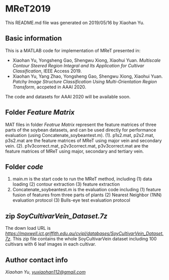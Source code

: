 # MReT2019
This README.md file was generated on 2019/05/16 by Xiaohan Yu.

## Basic information 
This is a MATLAB code for implementation of MReT presented in:
* Xiaohan Yu, Yongsheng Gao, Shengwu Xiong, Xiaohui Yuan. *Multiscale Contour Steered Region Integral and Its Application for Cultivar Classification*, IEEE Access 2019.
* Xiaohan Yu, Yang Zhao, Yongsheng Gao, Shengwu Xiong, Xiaohui Yuan. *Patchy Image Structure Classification Using Multi-Orientation Region Transform*, accpeted in AAAI 2020. 

The code and datasets for AAAI 2020 will be available soon.


## Folder *Feature Matrix*
MAT files in folder *Featrue Matrix* represent the feature matrices of three parts of the soybean datasets, and can be used directly for performance evaluation (using Concatenate_soybeantest.m).
(1). p1s2.mat, p2s2.mat, p3s2.mat are the feature matrices of MReT using major vein and secondary vein.
(2). p1v3correct.mat, p2v3correct.mat, p3v3correct.mat are the feature matrices of MReT using major, secondary and tertiary vein.

## Folder *code*
1. main.m is the start code to run the MReT method, including
(1) data loading
(2) contour extraction
(3) feature extraction
2. Concatenate_soybeantest.m is the evaluation code including
(1) feature fusion of features from three parts of plants
(2) Nearest Neighbor (1NN) evaluation protocol
(3) Bulls-eye test evaluation protocol

## zip *SoyCultivarVein_Dataset.7z*
The down load URL is *https://maxwell.ict.griffith.edu.au/cvipl/databases/SoyCultivarVein_Dataset.7z*.
This zip file contains the whole SoyCultivarVein dataset including 100 cultivars with 6 leaf images in each cultivar.

## Author contact info
*Xiaohan Yu*, *yuxiaohan112@gmail.com*

